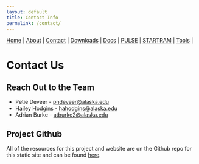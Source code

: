 ```yaml
---
layout: default
title: Contact Info
permalink: /contact/
---
```

<nav>
  <a href="{{ '/' | relative_url }}">Home</a> |
  <a href="{{ '/about/' | relative_url }}">About</a> |
  <a href="{{ '/contact/' | relative_url }}">Contact</a> |
  <a href="{{ '/downloads/' | relative_url }}">Downloads</a> |
  <a href="{{ '/docs/' | relative_url }}">Docs</a> |
  <a href="{{ '/pulse/' | relative_url }}">PULSE</a> |
  <a href="{{ '/startram/' | relative_url }}">STARTRAM</a> |
  <a href="{{ '/tools/' | relative_url }}">Tools</a> |
</nav>

# Contact Us


## Reach Out to the Team
- Petie Deveer - pndeveer@alaska.edu
- Hailey Hodgins - hahodgins@alaska.edu
- Adrian Burke - atburke2@alaska.edu


## Project Github
All of the resources for this project and website are on the Github repo for this static site and can be found [here](https://github.com/uaf-t3/pulse-startram).

